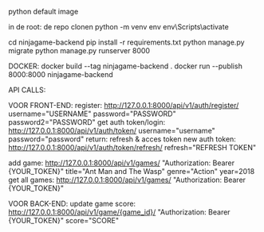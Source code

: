 python default image

in de root:
de repo clonen
python -m venv env
env\Scripts\activate

cd ninjagame-backend
pip install -r requirements.txt
python manage.py migrate
python manage.py runserver 8000

DOCKER:
docker build --tag ninjagame-backend .
docker run --publish 8000:8000 ninjagame-backend

API CALLS:

VOOR FRONT-END:
register: http://127.0.0.1:8000/api/v1/auth/register/ username="USERNAME" password="PASSWORD" password2="PASSWORD"
get auth token/login: http://127.0.0.1:8000/api/v1/auth/token/ username="username" password="password"
	return: refresh & acces token
new auth token: http://127.0.0.1:8000/api/v1/auth/token/refresh/ refresh="REFRESH TOKEN"

add game: http://127.0.0.1:8000/api/v1/games/ "Authorization: Bearer {YOUR_TOKEN}" title="Ant Man and The Wasp" genre="Action" year=2018
get all games: http://127.0.0.1:8000/api/v1/games/ "Authorization: Bearer {YOUR_TOKEN}"

VOOR BACK-END:
update game score: http://127.0.0.1:8000/api/v1/game/{game_id}/ "Authorization: Bearer {YOUR_TOKEN}" score="SCORE"